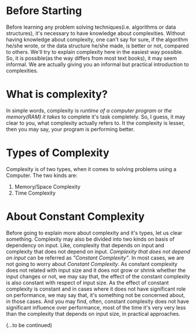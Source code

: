 # Before Starting
Before learning any problem solving techniques(i.e. algorithms or data structures), it's necessary to have knowledge about complexities. Without having knowledge about complexity, one can't say for sure, if the algorithm he/she wrote, or the data structure he/she made, is better or not, compared to others. We'll try to explain complexity here in the easiest way possible. So, it is possible(as the way differs from most text books), it may seem informal. We are actually giving you an informal but practical introduction to complexities.

# What is complexity?
In simple words, complexity is *runtime of a computer program* or *the memory(RAM) it takes* to complete it's task completely. So, I guess, it may clear to you, what complexity actually refers to. It the complexity is lesser, then you may say, your program is performing better.

# Types of Complexity
Complexity is of two types, when it comes to solving problems using a Computer. The two kinds are:
1. Memory/Space Complexity
2. Time Complexity

# About Constant Complexity
Before going to explain more about complexity and it's types, let us clear something. Complexity may also be divided into two kinds on basis of dependency on input. Like, complexity that depends on input and complexity that does not depend on input. *Complexity that does not depend on input* can be referred as *"Constant Complexity"*. In most cases, we are not going to worry about *Constant Complexity*. As constant complexity does not related with input size and it does not grow or shrink whether the input changes or not, we may say that, the effect of the constant complexity is also constant with respect of input size. As the effect of constant complexity is constant and in cases where it does not have significant role on performance, we may say that, it's something not be concerned about, in those cases. And you may find, often, constant complexity does not have significant influence over performance, most of the time it's very very less than the complexity that depends on input size, in practical approaches.

(...to be continued)